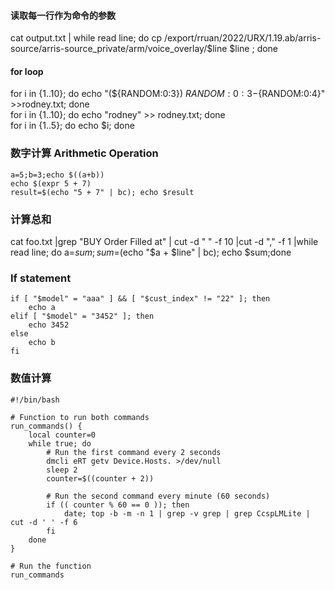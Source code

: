 
#### 读取每一行作为命令的参数
cat output.txt | while read line; do cp /export/rruan/2022/URX/1.19.ab/arris-source/arris-source_private/arm/voice_overlay/$line $line ; done   
#### for loop
for i in {1..10}; do echo "(${RANDOM:0:3}) ${RANDOM:0:3}-${RANDOM:0:4}" >>rodney.txt; done    
for i in {1..10}; do echo "rodney" >> rodney.txt; done    
for i in {1..5}; do echo $i; done    
### 数字计算 Arithmetic Operation
```
a=5;b=3;echo $((a+b))
echo $(expr 5 + 7)
result=$(echo "5 + 7" | bc); echo $result
```
### 计算总和
cat  foo.txt |grep "BUY Order Filled at" | cut -d " " -f 10 |cut -d "," -f 1 |while read line; do a=$sum; sum=$(echo "$a + $line" | bc); echo $sum;done
### If statement
```
if [ "$model" = "aaa" ] && [ "$cust_index" != "22" ]; then
    echo a
elif [ "$model" = "3452" ]; then
    echo 3452
else
    echo b
fi
```

### 数值计算
```
#!/bin/bash

# Function to run both commands
run_commands() {
    local counter=0
    while true; do
        # Run the first command every 2 seconds
        dmcli eRT getv Device.Hosts. >/dev/null
        sleep 2
        counter=$((counter + 2))

        # Run the second command every minute (60 seconds)
        if (( counter % 60 == 0 )); then
            date; top -b -m -n 1 | grep -v grep | grep CcspLMLite | cut -d ' ' -f 6
        fi
    done
}

# Run the function
run_commands
```
